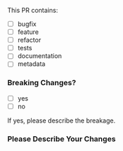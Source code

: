 <!--
  ⚡️ katchow! We ❤️ Pull Requests!

  If you remove or skip this template, you'll make the 🐼 sad and the mighty god
  of Github will appear and pile-drive the close button from a great height
  while making animal noises.

  Please place an x (no spaces - [x]) in all [ ] that apply.
-->

This PR contains:

- [ ] bugfix
- [ ] feature
- [ ] refactor
- [ ] tests
- [ ] documentation
- [ ] metadata

### Breaking Changes?

- [ ] yes
- [ ] no

If yes, please describe the breakage.

### Please Describe Your Changes

<!--
  Please be thorough.
  What existing problem does the PR solve?
  Does this PR resolve an issue?
-->
